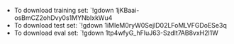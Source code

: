 - To download training set: `!gdown 1jKBaai-osBmCZ2ohDvy0s1MYNbIxkWu4 
- To download test set: `!gdown 1iMIeM0ryW0SejlD02LFoMLVFGDoESe3q
- To download eval set: `!gdown 1tp4wfyG_hFluJ63-Szdlt7AB8vxH2l1W
